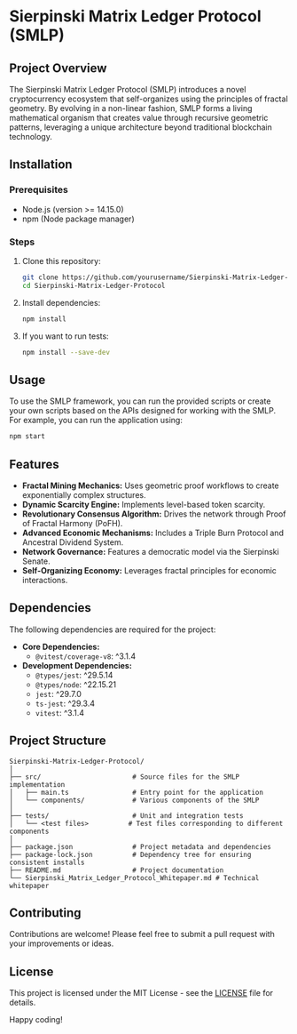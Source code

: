 
# Sierpinski Matrix Ledger Protocol (SMLP)

## Project Overview
The Sierpinski Matrix Ledger Protocol (SMLP) introduces a novel cryptocurrency ecosystem that self-organizes using the principles of fractal geometry. By evolving in a non-linear fashion, SMLP forms a living mathematical organism that creates value through recursive geometric patterns, leveraging a unique architecture beyond traditional blockchain technology.

## Installation

### Prerequisites
- Node.js (version >= 14.15.0)
- npm (Node package manager)

### Steps
1. Clone this repository:
   ```bash
   git clone https://github.com/yourusername/Sierpinski-Matrix-Ledger-Protocol.git
   cd Sierpinski-Matrix-Ledger-Protocol
   ```

2. Install dependencies:
   ```bash
   npm install
   ```

3. If you want to run tests:
   ```bash
   npm install --save-dev
   ```

## Usage
To use the SMLP framework, you can run the provided scripts or create your own scripts based on the APIs designed for working with the SMLP. For example, you can run the application using:
```bash
npm start
```

## Features
- **Fractal Mining Mechanics:** Uses geometric proof workflows to create exponentially complex structures.
- **Dynamic Scarcity Engine:** Implements level-based token scarcity.
- **Revolutionary Consensus Algorithm:** Drives the network through Proof of Fractal Harmony (PoFH).
- **Advanced Economic Mechanisms:** Includes a Triple Burn Protocol and Ancestral Dividend System.
- **Network Governance:** Features a democratic model via the Sierpinski Senate.
- **Self-Organizing Economy:** Leverages fractal principles for economic interactions.

## Dependencies
The following dependencies are required for the project:

- **Core Dependencies:**
  - `@vitest/coverage-v8`: ^3.1.4
- **Development Dependencies:**
  - `@types/jest`: ^29.5.14
  - `@types/node`: ^22.15.21
  - `jest`: ^29.7.0
  - `ts-jest`: ^29.3.4
  - `vitest`: ^3.1.4

## Project Structure
```
Sierpinski-Matrix-Ledger-Protocol/
│
├── src/                       # Source files for the SMLP implementation
│   ├── main.ts                # Entry point for the application
│   └── components/            # Various components of the SMLP
│
├── tests/                     # Unit and integration tests
│   └── <test files>          # Test files corresponding to different components
│
├── package.json               # Project metadata and dependencies
├── package-lock.json          # Dependency tree for ensuring consistent installs
├── README.md                  # Project documentation
└── Sierpinski_Matrix_Ledger_Protocol_Whitepaper.md # Technical whitepaper
```

## Contributing
Contributions are welcome! Please feel free to submit a pull request with your improvements or ideas.

## License
This project is licensed under the MIT License - see the [LICENSE](LICENSE) file for details.

Happy coding!